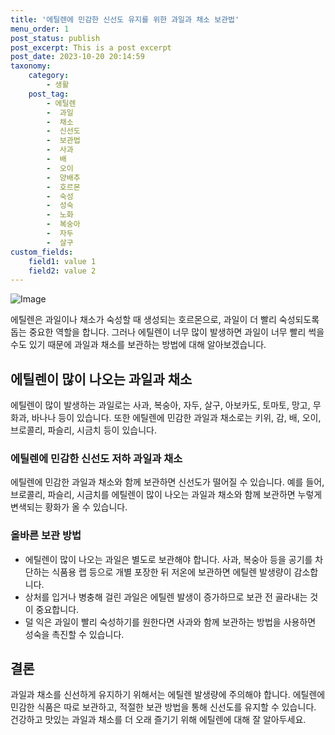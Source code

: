```yaml
---
title: '에틸렌에 민감한 신선도 유지를 위한 과일과 채소 보관법'
menu_order: 1
post_status: publish
post_excerpt: This is a post excerpt
post_date: 2023-10-20 20:14:59
taxonomy:
    category:
        - 생활
    post_tag:
        - 에틸렌
        -  과일
        -  채소
        -  신선도
        -  보관법
        -  사과
        -  배
        -  오이
        -  양배추
        -  호르몬
        -  숙성
        -  성숙
        -  노화
        -  복숭아
        -  자두
        -  살구
custom_fields:
    field1: value 1
    field2: value 2
---
```


![Image](https://imgnews.pstatic.net/image/020/2024/02/06/0003546867_001_20240206170303956.jpg?type=w647)


에틸렌은 과일이나 채소가 숙성할 때 생성되는 호르몬으로, 과일이 더 빨리 숙성되도록 돕는 중요한 역할을 합니다. 그러나 에틸렌이 너무 많이 발생하면 과일이 너무 빨리 썩을 수도 있기 때문에 과일과 채소를 보관하는 방법에 대해 알아보겠습니다.

## 에틸렌이 많이 나오는 과일과 채소
에틸렌이 많이 발생하는 과일로는 사과, 복숭아, 자두, 살구, 아보카도, 토마토, 망고, 무화과, 바나나 등이 있습니다. 또한 에틸렌에 민감한 과일과 채소로는 키위, 감, 배, 오이, 브로콜리, 파슬리, 시금치 등이 있습니다.

### 에틸렌에 민감한 신선도 저하 과일과 채소
에틸렌에 민감한 과일과 채소와 함께 보관하면 신선도가 떨어질 수 있습니다. 예를 들어, 브로콜리, 파슬리, 시금치를 에틸렌이 많이 나오는 과일과 채소와 함께 보관하면 누렇게 변색되는 황화가 올 수 있습니다.

### 올바른 보관 방법
- 에틸렌이 많이 나오는 과일은 별도로 보관해야 합니다. 사과, 복숭아 등을 공기를 차단하는 식품용 랩 등으로 개별 포장한 뒤 저온에 보관하면 에틸렌 발생량이 감소합니다.
- 상처를 입거나 병충해 걸린 과일은 에틸렌 발생이 증가하므로 보관 전 골라내는 것이 중요합니다.
- 덜 익은 과일이 빨리 숙성하기를 원한다면 사과와 함께 보관하는 방법을 사용하면 성숙을 촉진할 수 있습니다.

## 결론
과일과 채소를 신선하게 유지하기 위해서는 에틸렌 발생량에 주의해야 합니다. 에틸렌에 민감한 식품은 따로 보관하고, 적절한 보관 방법을 통해 신선도를 유지할 수 있습니다. 건강하고 맛있는 과일과 채소를 더 오래 즐기기 위해 에틸렌에 대해 잘 알아두세요.
